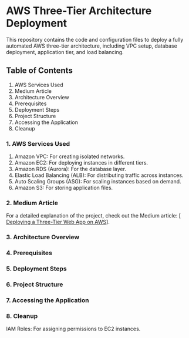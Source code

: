 # AWS Three-Tier Architecture Deployment #
This repository contains the code and configuration files to deploy a fully automated AWS three-tier architecture, including VPC setup, database deployment, application tier, and load balancing.

## Table of Contents

1. AWS Services Used
2. Medium Article
3. Architecture Overview
4. Prerequisites
5. Deployment Steps
6. Project Structure
7. Accessing the Application
8. Cleanup 

### 1. AWS Services Used
1. Amazon VPC: For creating isolated networks.
2. Amazon EC2: For deploying instances in different tiers.
3. Amazon RDS (Aurora): For the database layer.
4. Elastic Load Balancing (ALB): For distributing traffic across instances.
5. Auto Scaling Groups (ASG): For scaling instances based on demand.
6. Amazon S3: For storing application files.

### 2. Medium Article
For a detailed explanation of the project, check out the Medium article: [ [Deploying a Three-Tier Web App on AWS](https://medium.com/@niamatu250/deploying-a-three-tier-web-app-on-aws-ac8bf9f47a11)].
### 3. Architecture Overview
### 4. Prerequisites
### 5. Deployment Steps
### 6. Project Structure
### 7. Accessing the Application
### 8. Cleanup 
IAM Roles: For assigning permissions to EC2 instances.
